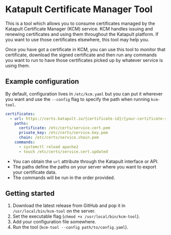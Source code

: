 # Katapult Certificate Manager Tool

This is a tool which allows you to consume certificates managed by the Katapult Certificate Manager (KCM) service. KCM handles issuing and renewing certificates and using them throughout the Katapult platform. If you want to use those certificates elsewhere, this tool may help you.

Once you have got a certificate in KCM, you can use this tool to monitor that certificate, download the signed certificate and then run any commands you want to run to have those certificates picked up by whatever service is using them.

## Example configuration

By default, configuration lives in `/etc/kcm.yaml` but you can put it wherever you want and use the `--config` flag to specify the path when running `kcm-tool`.

```yaml
certificates:
  - url: https://certs.katapult.io/{certificate-id}/{your-certificate-secret}
    paths:
      certificate: /etc/certs/service.cert.pem
      private_key: /etc/certs/service.key.pem
      chain: /etc/certs/service.chain.pem
    commands:
      - systemctl reload apache2
      - touch /etc/certs/service.cert.updated
```

* You can obtain the `url` attribute through the Katapult interface or API.
* The paths define the paths on your server where you want to export your certificate data.
* The commands will be run in the order provided.

## Getting started

1. Download the latest release from GitHub and pop it in `/usr/local/bin/kcm-tool` on the server.
2. Set the executable flag (`chmod +x /usr/local/bin/kcm-tool`).
3. Add your configuration file somewhere.
4. Run the tool (`kcm-tool --config path/to/config.yaml`).
